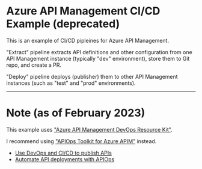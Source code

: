 # Azure API Management CI/CD Example (deprecated)

This is an example of CI/CD pipleines for Azure API Management. 

"Extract" pipeline extracts API definitions and other configuration from one API Management instance (typically "dev" environment), store them to Git repo, and create a PR.

"Deploy" pipeline deploys (publisher) them to other API Management instances (such as "test" and "prod" environments).

---

# Note (as of February 2023)

This example uses ["Azure API Management DevOps Resource Kit"](https://github.com/Azure/azure-api-management-devops-resource-kit).

I recommend using ["APIOps Toolkit for Azure APIM"](https://azure.github.io/apiops/) instead.

- [Use DevOps and CI/CD to publish APIs](https://learn.microsoft.com/en-us/azure/api-management/devops-api-development-templates)
- [Automate API deployments with APIOps](https://learn.microsoft.com/en-us/azure/architecture/example-scenario/devops/automated-api-deployments-apiops)
